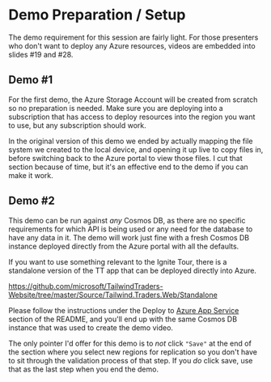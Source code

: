 # Demo Preparation / Setup

 The demo requirement for this session are fairly light. For those presenters who don't want to deploy any Azure resources, videos are embedded into slides #19 and #28.

 ## Demo #1

 For the first demo, the Azure Storage Account will be created from scratch so no preparation is needed. Make sure you are deploying into a subscription that has access to deploy resources into the region you want to use, but any subscription should work. 

 In the original version of this demo we ended by actually mapping the file system we created to the local device, and opening it up live to copy files in, before switching back to the Azure portal to view those files. I cut that section because of time, but it's an effective end to the demo if you can make it work.

 ## Demo #2

 This demo can be run against _any_ Cosmos DB, as there are no specific requirements for which API is being used or any need for the database to have any data in it. The demo will work just fine with a fresh Cosmos DB instance deployed directly from the Azure portal with all the defaults.

 If you want to use something relevant to the Ignite Tour, there is a standalone version of the TT app that can be deployed directly into Azure. 

 https://github.com/microsoft/TailwindTraders-Website/tree/master/Source/Tailwind.Traders.Web/Standalone

 Please follow the instructions under the Deploy to [Azure App Service](https://github.com/microsoft/TailwindTraders-Website/tree/master/Source/Tailwind.Traders.Web/Standalone#deploy-to-azure-app-service-automatic-deployment) section of the README, and you'll end up with the same Cosmos DB instance that was used to create the demo video. 

The only pointer I'd offer for this demo is to _not_ click ```"Save"``` at the end of the section where you select new regions for replication so you don't have to sit through the validation process of that step. If you _do_ click save, use that as the last step when you end the demo.